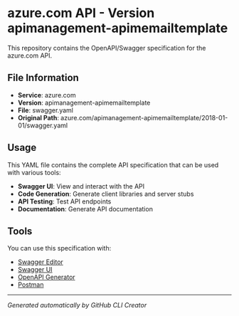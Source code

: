 # azure.com API - Version apimanagement-apimemailtemplate

This repository contains the OpenAPI/Swagger specification for the azure.com API.

## File Information

- **Service**: azure.com
- **Version**: apimanagement-apimemailtemplate
- **File**: swagger.yaml
- **Original Path**: azure.com/apimanagement-apimemailtemplate/2018-01-01/swagger.yaml

## Usage

This YAML file contains the complete API specification that can be used with various tools:

- **Swagger UI**: View and interact with the API
- **Code Generation**: Generate client libraries and server stubs
- **API Testing**: Test API endpoints
- **Documentation**: Generate API documentation

## Tools

You can use this specification with:

- [Swagger Editor](https://editor.swagger.io/)
- [Swagger UI](https://swagger.io/tools/swagger-ui/)
- [OpenAPI Generator](https://openapi-generator.tech/)
- [Postman](https://www.postman.com/)

---

*Generated automatically by GitHub CLI Creator*
